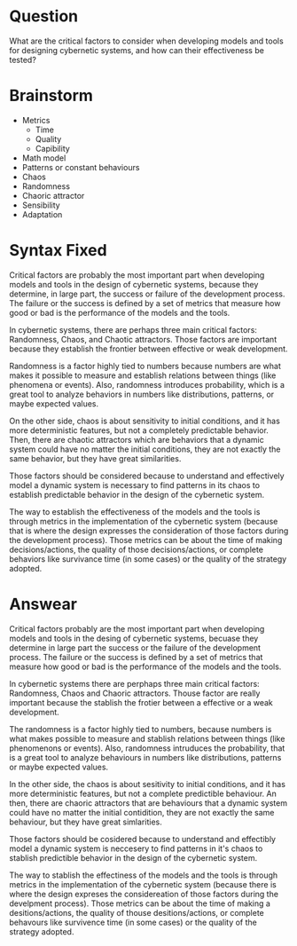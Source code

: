 # Question

What are the critical factors to consider when developing models and tools for designing cybernetic systems, and how can their effectiveness be tested?

# Brainstorm

- Metrics
	- Time
	- Quality
	- Capibility
- Math model
- Patterns or constant behaviours
- Chaos
- Randomness
- Chaoric attractor
- Sensibility
- Adaptation

# Syntax Fixed

Critical factors are probably the most important part when developing models and tools in the design of cybernetic systems, because they determine, in large part, the success or failure of the development process. The failure or the success is defined by a set of metrics that measure how good or bad is the performance of the models and the tools.

In cybernetic systems, there are perhaps three main critical factors: Randomness, Chaos, and Chaotic attractors. Those factors are important because they establish the frontier between effective or weak development.

Randomness is a factor highly tied to numbers because numbers are what makes it possible to measure and establish relations between things (like phenomena or events). Also, randomness introduces probability, which is a great tool to analyze behaviors in numbers like distributions, patterns, or maybe expected values.

On the other side, chaos is about sensitivity to initial conditions, and it has more deterministic features, but not a completely predictable behavior.
Then, there are chaotic attractors which are behaviors that a dynamic system could have no matter the initial conditions, they are not exactly the same behavior, but they have great similarities.

Those factors should be considered because to understand and effectively model a dynamic system is necessary to find patterns in its chaos to establish predictable behavior in the design of the cybernetic system.

The way to establish the effectiveness of the models and the tools is through metrics in the implementation of the cybernetic system (because that is where the design expresses the consideration of those factors during the development process). Those metrics can be about the time of making decisions/actions, the quality of those decisions/actions, or complete behaviors like survivance time (in some cases) or the quality of the strategy adopted.

# Answear

Critical factors probably are the most important part when developing models and tools in the desing of cybernetic systems, becuase they determine in large part the success or the failure of the development process. The failure or the success is defined by a set of metrics that measure how good or bad is the performance of the models and the tools.

In cybernetic systems there are perphaps three main critical factors: Randomness, Chaos and Chaoric attractors. Thouse factor are really important because the stablish the frotier between a effective or a weak development.

The randomness is a factor highly tied to numbers, because numbers is what makes possible to measure and stablish relations between things (like phenomenons or events). Also, randomness intruduces the probability, that is a great tool to analyze behaviours in numbers like distributions, patterns or maybe expected values.

In the other side, the chaos is about sesitivity to initial conditions, and it has more deterministic features, but not a complete predictible behaviour.
An then, there are chaoric attractors that are behaviours that a dynamic system could have no matter the initial contidition, they are not exactly the same behaviour, but they have great simlarities.

Those factors should be cosidered because to understand and effectibly model a dynamic system is neccesery to find patterns in it's chaos to stablish predictible behavior in the design of the cybernetic system.

The way to stablish the effectiness of the models and the tools is through metrics in the implementation of the cybernetic system (because there is where the design expreses the considereation of those factors during the develpment process). Those metrics can be about the time of making a desitions/actions, the quality of thouse desitions/actions, or complete behavours like survivence time (in some cases) or the quality of the strategy adopted.